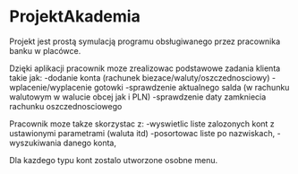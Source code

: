 # ProjektAkademia
Projekt jest prostą symulacją programu obsługiwanego przez pracownika banku w placówce.

Dzięki aplikacji pracownik moze zrealizowac podstawowe zadania klienta takie jak:
-dodanie konta (rachunek biezace/waluty/oszczednosciowy)
-wplacenie/wyplacenie gotowki
-sprawdzenie aktualnego salda (w rachunku walutowym w walucie obcej jak i PLN)
-sprawdzenie daty zamkniecia rachunku oszczednosciowego


Pracownik moze takze skorzystac z:
-wyswietlic liste zalozonych kont z ustawionymi parametrami (waluta itd)
-posortowac liste po nazwiskach,
-wyszukiwania danego konta,

Dla kazdego typu kont zostalo utworzone osobne menu.

